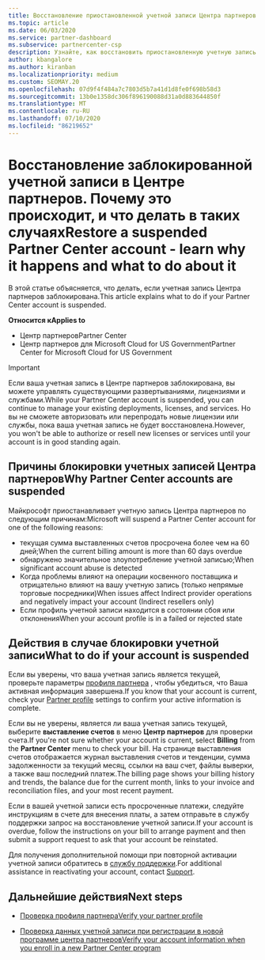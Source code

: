 ```yaml
---
title: Восстановление приостановленной учетной записи Центра партнеров
ms.topic: article
ms.date: 06/03/2020
ms.service: partner-dashboard
ms.subservice: partnercenter-csp
description: Узнайте, как восстановить приостановленную учетную запись Центра партнеров, причины приостановки учетной записи партнера и как можно использовать учетную запись во время приостановки.
author: kbangalore
ms.author: kiranban
ms.localizationpriority: medium
ms.custom: SEOMAY.20
ms.openlocfilehash: 07d9f4f484a7c7803d5b7a41d1d8fe0f698b58d3
ms.sourcegitcommit: 13b0e1358dc306f896190088d31a0d883644850f
ms.translationtype: MT
ms.contentlocale: ru-RU
ms.lasthandoff: 07/10/2020
ms.locfileid: "86219652"
---
```

# <a name="restore-a-suspended-partner-center-account---learn-why-it-happens-and-what-to-do-about-it"></a><span data-ttu-id="1fdac-103">Восстановление заблокированной учетной записи в Центре партнеров. Почему это происходит, и что делать в таких случаях</span><span class="sxs-lookup"><span data-stu-id="1fdac-103">Restore a suspended Partner Center account - learn why it happens and what to do about it</span></span>

<span data-ttu-id="1fdac-104">В этой статье объясняется, что делать, если учетная запись Центра партнеров заблокирована.</span><span class="sxs-lookup"><span data-stu-id="1fdac-104">This article explains what to do if your Partner Center account is suspended.</span></span>

<span data-ttu-id="1fdac-105">**Относится к**</span><span class="sxs-lookup"><span data-stu-id="1fdac-105">**Applies to**</span></span>

-  <span data-ttu-id="1fdac-106">Центр партнеров</span><span class="sxs-lookup"><span data-stu-id="1fdac-106">Partner Center</span></span>
-  <span data-ttu-id="1fdac-107">Центр партнеров для Microsoft Cloud for US Government</span><span class="sxs-lookup"><span data-stu-id="1fdac-107">Partner Center for Microsoft Cloud for US Government</span></span>


> [!IMPORTANT]  
> <span data-ttu-id="1fdac-108">Если ваша учетная запись в Центре партнеров заблокирована, вы можете управлять существующими развертываниями, лицензиями и службами.</span><span class="sxs-lookup"><span data-stu-id="1fdac-108">While your Partner Center account is suspended, you can continue to manage your existing deployments, licenses, and services.</span></span> <span data-ttu-id="1fdac-109">Но вы не сможете авторизовать или перепродать новые лицензии или службы, пока ваша учетная запись не будет восстановлена.</span><span class="sxs-lookup"><span data-stu-id="1fdac-109">However, you won't be able to authorize or resell new licenses or services until your account is in good standing again.</span></span>

## <a name="why-partner-center-accounts-are-suspended"></a><span data-ttu-id="1fdac-110">Причины блокировки учетных записей Центра партнеров</span><span class="sxs-lookup"><span data-stu-id="1fdac-110">Why Partner Center accounts are suspended</span></span>

<span data-ttu-id="1fdac-111">Майкрософт приостанавливает учетную запись Центра партнеров по следующим причинам:</span><span class="sxs-lookup"><span data-stu-id="1fdac-111">Microsoft will suspend a Partner Center account for one of the following reasons:</span></span>

- <span data-ttu-id="1fdac-112">текущая сумма выставленных счетов просрочена более чем на 60 дней;</span><span class="sxs-lookup"><span data-stu-id="1fdac-112">When the current billing amount is more than 60 days overdue</span></span> 
- <span data-ttu-id="1fdac-113">обнаружено значительное злоупотребление учетной записью;</span><span class="sxs-lookup"><span data-stu-id="1fdac-113">When significant account abuse is detected</span></span>
- <span data-ttu-id="1fdac-114">Когда проблемы влияют на операции косвенного поставщика и отрицательно влияют на вашу учетную запись (только непрямые торговые посредники)</span><span class="sxs-lookup"><span data-stu-id="1fdac-114">When issues affect Indirect provider operations and negatively impact your account (Indirect resellers only)</span></span>
- <span data-ttu-id="1fdac-115">Если профиль учетной записи находится в состоянии сбоя или отклонения</span><span class="sxs-lookup"><span data-stu-id="1fdac-115">When your account profile is in a failed or rejected state</span></span>

## <a name="what-to-do-if-your-account-is-suspended"></a><span data-ttu-id="1fdac-116">Действия в случае блокировки учетной записи</span><span class="sxs-lookup"><span data-stu-id="1fdac-116">What to do if your account is suspended</span></span>

<span data-ttu-id="1fdac-117">Если вы уверены, что ваша учетная запись является текущей, проверьте параметры [профиля партнера](https://partner.microsoft.com/pcv/accountsettings/partnerprofile) , чтобы убедиться, что Ваша активная информация завершена.</span><span class="sxs-lookup"><span data-stu-id="1fdac-117">If you know that your account is current, check your [Partner profile](https://partner.microsoft.com/pcv/accountsettings/partnerprofile) settings to confirm your active information is complete.</span></span> 

<span data-ttu-id="1fdac-118">Если вы не уверены, является ли ваша учетная запись текущей, выберите **выставление счетов** в меню **Центр партнеров** для проверки счета.</span><span class="sxs-lookup"><span data-stu-id="1fdac-118">If you're not sure whether your account is current, select **Billing** from the **Partner Center** menu to check your bill.</span></span> <span data-ttu-id="1fdac-119">На странице выставления счетов отображается журнал выставления счетов и тенденции, сумма задолженности за текущий месяц, ссылки на ваш счет, файлы выверки, а также ваш последний платеж.</span><span class="sxs-lookup"><span data-stu-id="1fdac-119">The billing page shows your billing history and trends, the balance due for the current month, links to your invoice and reconciliation files, and your most recent payment.</span></span>

<span data-ttu-id="1fdac-120">Если в вашей учетной записи есть просроченные платежи, следуйте инструкциям в счете для внесения платы, а затем отправьте в службу поддержки запрос на восстановление учетной записи.</span><span class="sxs-lookup"><span data-stu-id="1fdac-120">If your account is overdue, follow the instructions on your bill to arrange payment and then submit a support request to ask that your account be reinstated.</span></span> 

<span data-ttu-id="1fdac-121">Для получения дополнительной помощи при повторной активации учетной записи обратитесь в [службу поддержки](https://partner.microsoft.com/dashboard/support/csp/servicerequests/create).</span><span class="sxs-lookup"><span data-stu-id="1fdac-121">For additional assistance in reactivating your account, contact [Support](https://partner.microsoft.com/dashboard/support/csp/servicerequests/create).</span></span>

## <a name="next-steps"></a><span data-ttu-id="1fdac-122">Дальнейшие действия</span><span class="sxs-lookup"><span data-stu-id="1fdac-122">Next steps</span></span>

- [<span data-ttu-id="1fdac-123">Проверка профиля партнера</span><span class="sxs-lookup"><span data-stu-id="1fdac-123">Verify your partner profile</span></span>](update-your-partner-profile.md)

- [<span data-ttu-id="1fdac-124">Проверка данных учетной записи при регистрации в новой программе центра партнеров</span><span class="sxs-lookup"><span data-stu-id="1fdac-124">Verify your account information when you enroll in a new Partner Center program</span></span>](verification-responses.md)
